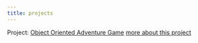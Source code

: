 ```yaml
---
title: projects
---
```



Project: [Object Oriented Adventure Game](https://github.com/anawagner/SICP/tree/master/oo_adventure_game)
[more about this project](http://anawagner.net/2018/07/07/object-oriented-adventure-game.html)
